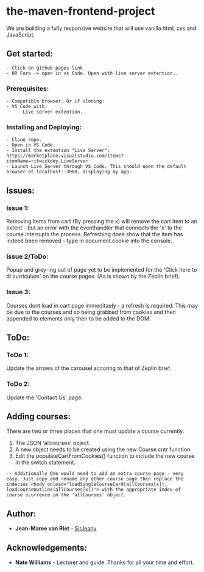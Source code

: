 # the-maven-frontend-project
We are building a fully responsive website that will use vanilla html, css and JavaScript. 

## Get started:
    - Click on github pages link
    - OR Fork -> open in vs Code. Open with live server extention..

### Prerequisites:
    - Compatible browser. Or if cloning:
    - VS Code with: 
        - Live server extention.

### Installing and Deploying:
    - Clone repo.
    - Open in VS Code.
    - Install the extention "Live Server": https://marketplace.visualstudio.com/items?itemName=ritwickdey.LiveServer
    - Launch Live Server through VS Code. This should open the default browser at localhost::3000, displaying my app.

## Issues: 
### Issue 1:
Removing items from cart (By pressing the x) will remove the cart item to an extent - but an error with the eventhandler that connects the 'x' to the course interrupts the process.
Refreshing does show that the item has indeed been removed - type in document.cookie into the console.

### Issue 2/ToDo:
Popup and grey-ing out of page yet to be implemented for the 'Click here to dl curriculum' on the course pages. (As is shown by the Zeplin brief).

### Issue 3:
Courses dont load in cart page immeditaely - a refresh is required. This may be due to the courses and so being grabbed from cookies and then appended to elements only then to be added to the DOM.

## ToDo:
### ToDo 1:
Update the arrows of the carousel accoring to that of Zeplin brief.

### ToDo 2:
Update the 'Contact Us' page.

## Adding courses:
There are two or three places that one must update a course currently.
1) The JSON 'allcourses' object.
2) A new object needs to be created using the new Course cntr function.
3) Edit the populateCartFromCookies() function to include the new course in the switch statement.
```
-- Additionally One would need to add an extra course page - very easy. Just copy and rename any other course page then replace the indecies <body onload="loadSingleCourseCard(allCourses[x]), loadCourseOutline(allCourses[x])"> with the appropriate index of course ocurrence in the 'allCourses' object.
```

## Author:
* **Jean-Maree van Riet** - [SirJeany](https://github.com/SirJeany)

## Acknowledgements:
* **Nate Williams** - Lecturer and guide. Thanks for all your time and effort.
